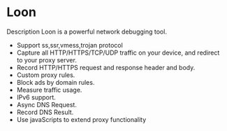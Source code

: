 # Loon
Description
Loon is a powerful network debugging tool.

- Support ss,ssr,vmess,trojan protocol
- Capture all HTTP/HTTPS/TCP/UDP traffic on your device, and redirect to your proxy server.
- Record HTTP/HTTPS request and response header and body.
- Custom proxy rules.
- Block ads by domain rules.
- Measure traffic usage.
- IPv6 support.
- Async DNS Request.
- Record DNS Result.
- Use javaScripts to extend proxy functionality